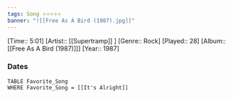 ```yaml
---
tags: Song ⭐⭐⭐⭐⭐ 
banner: "![[Free As A Bird (1987).jpg]]"
---
```

[Time:: 5:01]
[Artist:: [[Supertramp]] ]
[Genre:: Rock]
[Played:: 28]
[Album:: [[Free As A Bird (1987)]]]
[Year:: 1987]
### Dates
````dataview
TABLE Favorite_Song
WHERE Favorite_Song = [[It's Alright]]
````